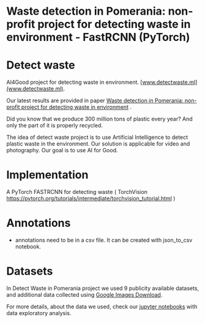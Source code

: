 # Waste detection in Pomerania: non-profit project for detecting waste in environment - FastRCNN (PyTorch)

# Detect waste

AI4Good project for detecting waste in environment.
[www.detectwaste.ml](www.detectwaste.ml).

Our latest results are provided in
paper [Waste detection in Pomerania: non-profit project for detecting waste in environment](https://arxiv.org/abs/2105.06808)
.

Did you know that we produce 300 million tons of plastic every year? And only the part of it is properly recycled.

The idea of detect waste project is to use Artificial Intelligence to detect plastic waste in the environment. Our
solution is applicable for video and photography. Our goal is to use AI for Good.

# Implementation

A PyTorch FASTRCNN for detecting waste (
TorchVision https://pytorch.org/tutorials/intermediate/torchvision_tutorial.html )

# Annotations

- annotations need to be in a csv file. It can be created with json_to_csv notebook.

# Datasets

In Detect Waste in Pomerania project we used 9 publicity available datasets, and additional data collected
using [Google Images Download](https://github.com/hardikvasa/google-images-download).

For more details, about the data we used, check
our [jupyter notebooks](https://github.com/wimlds-trojmiasto/detect-waste/tree/main/notebooks) with data exploratory
analysis.
